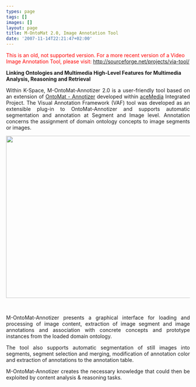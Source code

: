 ```yaml
---
types: page
tags: []
images: []
layout: page
title: M-OntoMat 2.0, Image Annotation Tool
date: '2007-11-14T22:21:47+02:00'
---
```

<p><span style="color:#f00;">This is an old, not supported version. For a more recent version of a Video Image Annotation Tool, please visit:</span> <a href="http://sourceforge.net/projects/via-tool/">http://sourceforge.net/projects/via-tool/</a></p><p><b>Linking Ontologies and Multimedia High-Level Features for Multimedia Analysis, Reasoning and Retrieval</b></p><p align="justify">Within K-Space, M-OntoMat-Annotizer 2.0 is a user-friendly tool based on an extension of <a href="http://annotation.semanticweb.org/ontomat/index.html">OntoMat - Annotizer</a> developed within <a href="http://www.acemedia.org">aceMedia</a> Integrated Project. The Visual Annotation Framework (VAF) tool was developed as an extensible plug-in to OntoMat-Annotizer and supports automatic segmentation and annotation at Segment and Image level. Annotation concerns the assignment of domain ontology concepts to image segments or images.</p><p align="center"><img height="444" src="/images/kspace-screenshot.png" width="576" /></p><p align="center">&nbsp;</p><p align="justify">M-OntoMat-Annotizer presents a graphical interface for loading and processing of image content, extraction of image segment and image annotations and association with concrete concepts and prototype instances from the loaded domain ontology.</p><p align="justify">The tool also supports automatic segmentation of still images into segments, segment selection and merging, modification of annotation color and extraction of annotations to the annotation table.</p><p align="justify">M-OntoMat-Annotizer creates the necessary knowledge that could then be exploited by content analysis &amp; reasoning tasks.</p>
